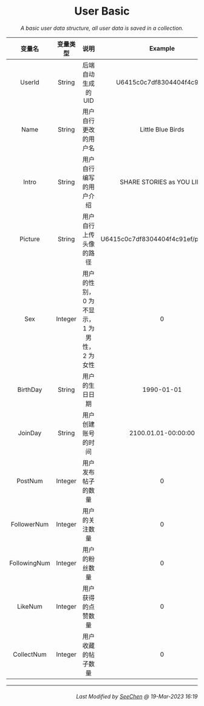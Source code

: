 <div align = "center">

# User Basic

*A basic user data structure, all user data is saved in a collection.*

|变量名|变量类型|说明|Example|
|:---:|:---:|:---:|:---:|
|UserId|String|后端自动生成的 UID|U6415c0c7df8304404f4c91ef|
|Name|String|用户自行更改的用户名|Little Blue Birds|
|Intro|String|用户自行编写的用户介绍|SHARE STORIES as YOU LIKE|
|Picture|String|用户自行上传头像的路径|U6415c0c7df8304404f4c91ef/profile.jpg|
|Sex|Integer|用户的性别，0 为不显示，1 为男性，2 为女性|0|
|BirthDay|String|用户的生日日期|1990-01-01|
|JoinDay|String|用户创建账号的时间|2100.01.01-00:00:00|
|PostNum|Integer|用户发布帖子的数量|0|
|FollowerNum|Integer|用户的关注数量|0|
|FollowingNum|Integer|用户的粉丝数量|0|
|LikeNum|Integer|用户获得的点赞数量|0|
|CollectNum|Integer|用户收藏的帖子数量|0|

</div>

---
<div align="right">

###### *Last Modified by [SeeChen](https://github.com/SeeChen/) @ 19-Mar-2023 16:19*
</div>